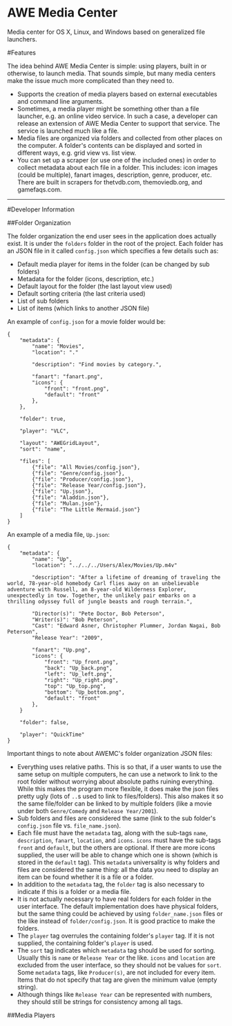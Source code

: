 AWE Media Center
==============

Media center for OS X, Linux, and Windows based on generalized file launchers.

#Features

The idea behind AWE Media Center is simple: using players, built in or otherwise, to launch media.  That sounds simple, but many media centers make the issue much more complicated than they need to.

 + Supports the creation of media players based on external executables and command line arguments.
 + Sometimes, a media player might be something other than a file launcher, e.g. an online video service. In such a case, a developer can release an extension of AWE Media Center to support that service. The service is launched much like a file.
 + Media files are organized via folders and collected from other places on the computer. A folder's contents can be displayed and sorted in different ways, e.g. grid view vs. list view.
 + You can set up a scraper (or use one of the included ones) in order to collect metadata about each file in a folder. This includes: icon images (could be multiple), fanart images, description, genre, producer, etc. There are built in scrapers for thetvdb.com, themoviedb.org, and gamefaqs.com.

---------------

#Developer Information

##Folder Organization

The folder organization the end user sees in the application does actually exist. It is under the `folders` folder in the root of the project. Each folder has an JSON file in it called `config.json` which specifies a few details such as:

 + Default media player for items in the folder (can be changed by sub folders)
 + Metadata for the folder (icons, description, etc.)
 + Default layout for the folder (the last layout view used)
 + Default sorting criteria (the last criteria used)
 + List of sub folders
 + List of items (which links to another JSON file)

An example of `config.json` for a movie folder would be:

```
{
	"metadata": {
		"name": "Movies",
		"location": "."

		"description": "Find movies by category.",

		"fanart": "fanart.png",
		"icons": {
			"front": "front.png",
			"default": "front"
		},
	},

	"folder": true,

	"player": "VLC",

	"layout": "AWEGridLayout",
	"sort": "name",

	"files": [
		{"file": "All Movies/config.json"},
		{"file": "Genre/config.json"},
		{"file": "Producer/config.json"},
		{"file": "Release Year/config.json"},
		{"file": "Up.json"},
		{"file": "Aladdin.json"},
		{"file": "Mulan.json"},
		{"file": "The Little Mermaid.json"}
	]
}
```

An example of a media file, `Up.json`:

```
{
	"metadata": {
		"name": "Up",
		"location": "../../../Users/Alex/Movies/Up.m4v"

		"description": "After a lifetime of dreaming of traveling the world, 78-year-old homebody Carl flies away on an unbelievable adventure with Russell, an 8-year-old Wilderness Explorer, unexpectedly in tow. Together, the unlikely pair embarks on a thrilling odyssey full of jungle beasts and rough terrain.",

		"Director(s)": "Pete Doctor, Bob Peterson",
		"Writer(s)": "Bob Peterson",
		"Cast": "Edward Asner, Christopher Plummer, Jordan Nagai, Bob Peterson",
		"Release Year": "2009",

		"fanart": "Up.png",
		"icons": {
			"front": "Up_front.png",
			"back": "Up_back.png",
			"left": "Up_left.png",
			"right": "Up_right.png",
			"top": "Up_top.png",
			"bottom": "Up_bottom.png",
			"default": "front"
		},
	}

	"folder": false,

	"player": "QuickTime"
}
```

Important things to note about AWEMC's folder organization JSON files:

 + Everything uses relative paths. This is so that, if a user wants to use the same setup on multiple computers, he can use a network to link to the root folder without worrying about absolute paths ruining everything. While this makes the program more flexible, it does make the json files pretty ugly (lots of `..`s used to link to files/folders). This also makes it so the same file/folder can be linked to by multiple folders (like a movie under both `Genre/Comedy` and `Release Year/2001`).
 + Sub folders and files are considered the same (link to the sub folder's `config.json` file vs. `file_name.json`).
 + Each file must have the `metadata` tag, along with the sub-tags `name`, `description`, `fanart`, `location`, and `icons`. `icons` must have the sub-tags `front` and `default`, but the others are optional. If there are more icons supplied, the user will be able to change which one is shown (which is stored in the `default` tag). This `metadata` universality is why folders and files are considered the same thing: all the data you need to display an item can be found whether it is a file or a folder.
 + In addition to the `metadata` tag, the `folder` tag is also necessary to indicate if this is a folder or a media file.
 + It is not actually necessary to have real folders for each folder in the user interface. The default implementation does have physical folders, but the same thing could be achieved by using `folder_name.json` files or the like instead of `folder/config.json`. It is good practice to make the folders.
 + The `player` tag overrules the containing folder's `player` tag. If it is not supplied, the containing folder's `player` is used.
 + The `sort` tag indicates which `metadata` tag should be used for sorting. Usually this is `name` or `Release Year` or the like. `icons` and `location` are excluded from the user interface, so they should not be values for `sort`. Some `metadata` tags, like `Producer(s)`, are not included for every item. Items that do not specify that tag are given the minimum value (empty string).
 + Although things like `Release Year` can be represented with numbers, they should still be strings for consistency among all tags.

##Media Players